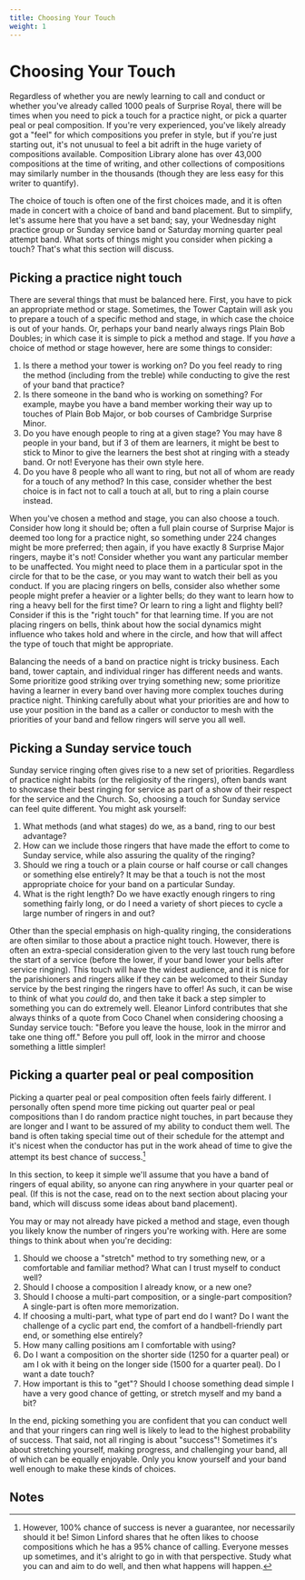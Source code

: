```yaml
---
title: Choosing Your Touch
weight: 1
---
```


# Choosing Your Touch

Regardless of whether you are newly learning to call and conduct or whether you've already called 1000 peals of Surprise Royal, there will be times when you need to pick a touch for a practice night, or pick a quarter peal or peal composition. If you're very experienced, you've likely already got a "feel" for which compositions you prefer in style, but if you're just starting out, it's not unusual to feel a bit adrift in the huge variety of compositions available. Composition Library alone has over 43,000 compositions at the time of writing, and other collections of compositions may similarly number in the thousands (though they are less easy for this writer to quantify).

The choice of touch is often one of the first choices made, and it is often made in concert with a choice of band and band placement. But to simplify, let's assume here that you have a set band; say, your Wednesday night practice group or Sunday service band or Saturday morning quarter peal attempt band. What sorts of things might you consider when picking a touch? That's what this section will discuss.

## Picking a practice night touch

There are several things that must be balanced here. First, you have to pick an appropriate method or stage.  Sometimes, the Tower Captain will ask you to prepare a touch of a specific method and stage, in which case the choice is out of your hands. Or, perhaps your band nearly always rings Plain Bob Doubles; in which case it is simple to pick a method and stage. If you _have_ a choice of method or stage however, here are some things to consider:

1. Is there a method your tower is working on? Do you feel ready to ring the method (including from the treble) while conducting to give the rest of your band that practice?
2. Is there someone in the band who is working on something? For example, maybe you have a band member working their way up to touches of Plain Bob Major, or bob courses of Cambridge Surprise Minor.
3. Do you have enough people to ring at a given stage? You may have 8 people in your band, but if 3 of them are learners, it might be best to stick to Minor to give the learners the best shot at ringing with a steady band. Or not! Everyone has their own style here.
4. Do you have 8 people who all want to ring, but not all of whom are ready for a touch of any method? In this case, consider whether the best choice is in fact not to call a touch at all, but to ring a plain course instead.

When you've chosen a method and stage, you can also choose a touch. Consider how long it should be; often a full plain course of Surprise Major is deemed too long for a practice night, so something under 224 changes might be more preferred; then again, if you have exactly 8 Surprise Major ringers, maybe it's not! Consider whether you want any particular member to be unaffected. You might need to place them in a particular spot in the circle for that to be the case, or you may want to watch their bell as you conduct. If you are placing ringers on bells, consider also whether some people might prefer a heavier or a lighter bells; do they want to learn how to ring a heavy bell for the first time? Or learn to ring a light and flighty bell? Consider if this is the "right touch" for that learning time. If you are not placing ringers on bells, think about how the social dynamics might influence who takes hold and where in the circle, and how that will affect the type of touch that might be appropriate.

Balancing the needs of a band on practice night is tricky business. Each band, tower captain, and individual ringer has different needs and wants. Some prioritize good striking over trying something new; some prioritize having a learner in every band over having more complex touches during practice night. Thinking carefully about what your priorities are and how to use your position in the band as a caller or conductor to mesh with the priorities of your band and fellow ringers will serve you all well.

## Picking a Sunday service touch

Sunday service ringing often gives rise to a new set of priorities. Regardless of practice night habits (or the religiosity of the ringers), often bands want to showcase their best ringing for service as part of a show of their respect for the service and the Church. So, choosing a touch for Sunday service can feel quite different. You might ask yourself:

1. What methods (and what stages) do we, as a band, ring to our best advantage? 
2. How can we include those ringers that have made the effort to come to Sunday service, while also assuring the quality of the ringing?
3. Should we ring a touch or a plain course or half course or call changes or something else entirely? It may be that a touch is not the most appropriate choice for your band on a particular Sunday.
4. What is the right length? Do we have exactly enough ringers to ring something fairly long, or do I need a variety of short pieces to cycle a large number of ringers in and out?

Other than the special emphasis on high-quality ringing, the considerations are often similar to those about a practice night touch. However, there is often an extra-special consideration given to the very last touch rung before the start of a service (before the lower, if your band lower your bells after service ringing). This touch will have the widest audience, and it is nice for the parishioners and ringers alike if they can be welcomed to their Sunday service by the best ringing the ringers have to offer! As such, it can be wise to think of what you _could_ do, and then take it back a step simpler to something you can do extremely well. Eleanor Linford contributes that she always thinks of a quote from Coco Chanel when considering choosing a Sunday service touch: "Before you leave the house, look in the mirror and take one thing off." Before you pull off, look in the mirror and choose something a little simpler! 


## Picking a quarter peal or peal composition


Picking a quarter peal or peal composition often feels fairly different. I personally often spend more time picking out quarter peal or peal compositions than I do random practice night touches, in part because they are longer and I want to be assured of my ability to conduct them well. The band is often taking special time out of their schedule for the attempt and it's nicest when the conductor has put in the work ahead of time to give the attempt its best chance of success.[^1]

In this section, to keep it simple we'll assume that you have a band of ringers of equal ability, so anyone can ring anywhere in your quarter peal or peal. (If this is not the case, read on to the next section about placing your band, which will discuss some ideas about band placement).

You may or may not already have picked a method and stage, even though you likely know the number of ringers you're working with. Here are some things to think about when you're deciding:

1. Should we choose a "stretch" method to try something new, or a comfortable and familiar method? What can I trust myself to conduct well?
2. Should I choose a composition I already know, or a new one?
3. Should I choose a multi-part composition, or a single-part composition? A single-part is often more memorization.
4. If choosing a multi-part, what type of part end do I want? Do I want the challenge of a cyclic part end, the comfort of a handbell-friendly part end, or something else entirely?
5. How many calling positions am I comfortable with using?
6. Do I want a composition on the shorter side (1250 for a quarter peal) or am I ok with it being on the longer side (1500 for a quarter peal). Do I want a date touch?
7. How important is this to "get"? Should I choose something dead simple I have a very good chance of getting, or stretch myself and my band a bit?

In the end, picking something you are confident that you can conduct well and that your ringers can ring well is likely to lead to the highest probability of success. That said, not all ringing is about "success"! Sometimes it's about stretching yourself, making progress, and challenging your band, all of which can be equally enjoyable. Only you know yourself and your band well enough to make these kinds of choices.

## Notes

[^1]: However, 100\% chance of success is never a guarantee, nor necessarily should it be! Simon Linford shares that he often likes to choose compositions which he has a 95\% chance of calling. Everyone messes up sometimes, and it's alright to go in with that perspective. Study what you can and aim to do well, and then what happens will happen. 



